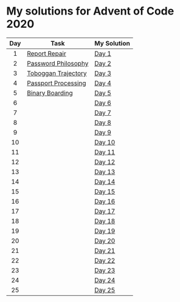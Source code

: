 # My solutions for Advent of Code 2020

| Day | Task                                                       | My Solution                                                                 |
| :-: | ---------------------------------------------------------- | --------------------------------------------------------------------------- |
|  1  | [Report Repair](https://adventofcode.com/2020/day/1)       | [Day 1](https://github.com/moosploit/advent-of-code/tree/main/2020/day_01)  |
|  2  | [Password Philosophy](https://adventofcode.com/2020/day/2) | [Day 2](https://github.com/moosploit/advent-of-code/tree/main/2020/day_02)  |
|  3  | [Toboggan Trajectory](https://adventofcode.com/2020/day/3) | [Day 3](https://github.com/moosploit/advent-of-code/tree/main/2020/day_03)  |
|  4  | [Passport Processing](https://adventofcode.com/2020/day/4) | [Day 4](https://github.com/moosploit/advent-of-code/tree/main/2020/day_04)  |
|  5  | [Binary Boarding](https://adventofcode.com/2020/day/5)     | [Day 5](https://github.com/moosploit/advent-of-code/tree/main/2020/day_05)  |
|  6  |                                                            | [Day 6](https://github.com/moosploit/advent-of-code/tree/main/2020/day_06)  |
|  7  |                                                            | [Day 7](https://github.com/moosploit/advent-of-code/tree/main/2020/day_07)  |
|  8  |                                                            | [Day 8](https://github.com/moosploit/advent-of-code/tree/main/2020/day_08)  |
|  9  |                                                            | [Day 9](https://github.com/moosploit/advent-of-code/tree/main/2020/day_09)  |
| 10  |                                                            | [Day 10](https://github.com/moosploit/advent-of-code/tree/main/2020/day_10) |
| 11  |                                                            | [Day 11](https://github.com/moosploit/advent-of-code/tree/main/2020/day_11) |
| 12  |                                                            | [Day 12](https://github.com/moosploit/advent-of-code/tree/main/2020/day_12) |
| 13  |                                                            | [Day 13](https://github.com/moosploit/advent-of-code/tree/main/2020/day_13) |
| 14  |                                                            | [Day 14](https://github.com/moosploit/advent-of-code/tree/main/2020/day_14) |
| 15  |                                                            | [Day 15](https://github.com/moosploit/advent-of-code/tree/main/2020/day_15) |
| 16  |                                                            | [Day 16](https://github.com/moosploit/advent-of-code/tree/main/2020/day_16) |
| 17  |                                                            | [Day 17](https://github.com/moosploit/advent-of-code/tree/main/2020/day_17) |
| 18  |                                                            | [Day 18](https://github.com/moosploit/advent-of-code/tree/main/2020/day_18) |
| 19  |                                                            | [Day 19](https://github.com/moosploit/advent-of-code/tree/main/2020/day_19) |
| 20  |                                                            | [Day 20](https://github.com/moosploit/advent-of-code/tree/main/2020/day_20) |
| 21  |                                                            | [Day 21](https://github.com/moosploit/advent-of-code/tree/main/2020/day_21) |
| 22  |                                                            | [Day 22](https://github.com/moosploit/advent-of-code/tree/main/2020/day_22) |
| 23  |                                                            | [Day 23](https://github.com/moosploit/advent-of-code/tree/main/2020/day_23) |
| 24  |                                                            | [Day 24](https://github.com/moosploit/advent-of-code/tree/main/2020/day_24) |
| 25  |                                                            | [Day 25](https://github.com/moosploit/advent-of-code/tree/main/2020/day_25) |
